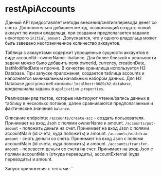 # restApiAccounts

Данный API предоставляет методы внесения/снятия/перевода денег со счета. Дополнительно добавлен метод, позволяющий создать новый аккаунт по имени владельца, при создании предполагается задание некоторого `initial_amount`. Допускается, что у одного владельца может быть заведено неограниченное количество аккаунтов.

Таблица с аккаунтами содержит упрощенные сущности аккаунтов в виде accountId--ownerName--balance. Для более близкой к реальности задачи можно было добавить поля ownerId, currency, creationDate, lastModifiedDate и прочие. В качестве хранилища используется H2 Database. При запуске приложения, создается таблица accounts и наполняется минимальным начальным набором данных. Для H2 Database доступна веб консоль: `localhost:8080/h2-database`, креденшиалы заданы в `application.properties`.

Реализован ряд тестов, которые имитируют чтение/запись данных в таблицу в несколько потоков, далее сравниваются предполагаемые и фактические значения `balance`. 

Описание endpoints:
`/accounts/create-acc` - создать пользователя. Принимает на вход Json с полями ownerName и amount.
`/accounts/put-amount` - положить деньги на счет. Принимает на вход Json с полями accountMain (id счета, куда положить) и amount.
`/accounts/withdraw-amount` - снять деньги со счета. Принимает на вход Json с полями accountMain (id счета, куда положить) и amount.
`/accounts/transfer-amount` - перевести деньги со счета на счет. Принимает на вход Json с полями accountMain (откуда переводить), accountExternal (куда переводить) и amount.

Запуск приложения с тестами: ``
